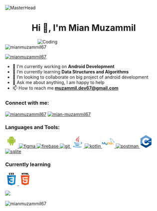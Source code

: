 <!-- - 👋 Hi, I’m @MianMuzammil67
- 👀 I’m interested in development
- 🌱 I’m currently learning Kotlin
- 💞️ I’m looking to collaborate on big project of android development
- 📫 How to reach me mianmuzammil30@gmail.com
 -->
<!---
MianMuzammil67/MianMuzammil67 is a ✨ special ✨ repository because its `README.md` (this file) appears on your GitHub profile.
You can click the Preview link to take a look at your changes.
--->
![MasterHead](https://1.bp.blogspot.com/-7A4WynwLsMw/XbBpCXG8fHI/AAAAAAAAMt4/uOa1bpLskYgrwGbllhSu2SDj_Mig8SXJQCLcBGAsYHQ/s1600/2000_600px.gif)
<h1 align="center">Hi 👋, I'm Mian Muzammil</h1>
<img align="right" alt="Coding" width="400" src="https://cdn.dribbble.com/users/1162077/screenshots/3848914/programmer.gif">

<p align="left"> <img src="https://komarev.com/ghpvc/?username=mianmuzammil67&label=Profile%20views&color=0e75b6&style=flat" alt="mianmuzammil67" /> </p>

<p align="left"> <a href="https://twitter.com/mianmuzammil67" target="blank"><img src="https://img.shields.io/twitter/follow/mianmuzammil67?logo=twitter&style=for-the-badge" alt="mianmuzammil67" /></a> </p>

-  🔭 I'm currently working on **Android Development**
- 🌱 I’m currently learning **Data Structures and Algorithms**
- 💞️ I’m looking to collaborate on big project of android development
- 💬 Ask me about anything, I am happy to help
- 📫 How to reach me **muzammil.dev67@gmail.com**

<h3 align="left">Connect with me:</h3>
<p align="left">
<a href="https://twitter.com/mianmuzammil67" target="blank"><img align="center" src="https://raw.githubusercontent.com/rahuldkjain/github-profile-readme-generator/master/src/images/icons/Social/twitter.svg" alt="mianmuzammil67" height="30" width="40" /></a>
<a href="https://linkedin.com/in/mian-muzammil67" target="blank"><img align="center" src="https://raw.githubusercontent.com/rahuldkjain/github-profile-readme-generator/master/src/images/icons/Social/linked-in-alt.svg" alt="mian-muzammil67" height="30" width="40" /></a>
</p>

<h3 align="left">Languages and Tools:</h3>
<p align="left"> <a href="https://developer.android.com" target="_blank" rel="noreferrer"> <img src="https://raw.githubusercontent.com/devicons/devicon/master/icons/android/android-original-wordmark.svg" alt="android" width="40" height="40"/> </a> <a href="https://www.figma.com/" target="_blank" rel="noreferrer"> <img src="https://www.vectorlogo.zone/logos/figma/figma-icon.svg" alt="figma" width="40" height="40"/> </a> <a href="https://firebase.google.com/" target="_blank" rel="noreferrer"> <img src="https://www.vectorlogo.zone/logos/firebase/firebase-icon.svg" alt="firebase" width="40" height="40"/> </a> <a href="https://git-scm.com/" target="_blank" rel="noreferrer"> <img src="https://www.vectorlogo.zone/logos/git-scm/git-scm-icon.svg" alt="git" width="40" height="40"/> </a> <a href="https://www.java.com" target="_blank" rel="noreferrer"> <img src="https://raw.githubusercontent.com/devicons/devicon/master/icons/java/java-original.svg" alt="java" width="40" height="40"/> </a> <a href="https://kotlinlang.org" target="_blank" rel="noreferrer"> <img src="https://www.vectorlogo.zone/logos/kotlinlang/kotlinlang-icon.svg" alt="kotlin" width="40" height="40"/> </a> <a href="https://www.mysql.com/" target="_blank" rel="noreferrer"> <img src="https://raw.githubusercontent.com/devicons/devicon/master/icons/mysql/mysql-original-wordmark.svg" alt="mysql" width="40" height="40"/> </a> <a href="https://postman.com" target="_blank" rel="noreferrer"> <img src="https://www.vectorlogo.zone/logos/getpostman/getpostman-icon.svg" alt="postman" width="40" height="40"/> </a> 
<a href="https://www.w3schools.com/cpp/" target="_blank" rel="noreferrer"> <img src="https://raw.githubusercontent.com/devicons/devicon/master/icons/cplusplus/cplusplus-original.svg" alt="cplusplus" width="40" height="40"/> </a>
<a href="https://www.sqlite.org/" target="_blank" rel="noreferrer"> <img src="https://www.vectorlogo.zone/logos/sqlite/sqlite-icon.svg" alt="sqlite" width="40" height="40"/> </a>
</p>

<h3 align="left">Currently learning</h3> 
<p align="left"> 
  <a href="https://www.w3schools.com/css/" target="_blank" rel="noreferrer"> 
<!--     <img src="https://user-images.githubusercontent.com/103866722/194773833-8571f323-4fa8-4036-a51c-57b9d29c683b.svg" alt="asm" width="40" height="40"/>  -->
     <img src="https://raw.githubusercontent.com/devicons/devicon/master/icons/css3/css3-original-wordmark.svg" alt="css3" width="40" height="40"/> 

  </a> 
  <a href="https://www.w3.org/html/" target="_blank" rel="noreferrer"> 
    <img src="https://raw.githubusercontent.com/devicons/devicon/master/icons/html5/html5-original-wordmark.svg" alt="html5" width="40" height="40"/> 
  </a> 
</p>

![](https://leetcard.jacoblin.cool/MianMuzammil?ext=heatmap)

<p><img align="left" src="https://github-readme-stats.vercel.app/api/top-langs?username=mianmuzammil67&show_icons=true&locale=en&layout=compact" alt="mianmuzammil67" /></p>


